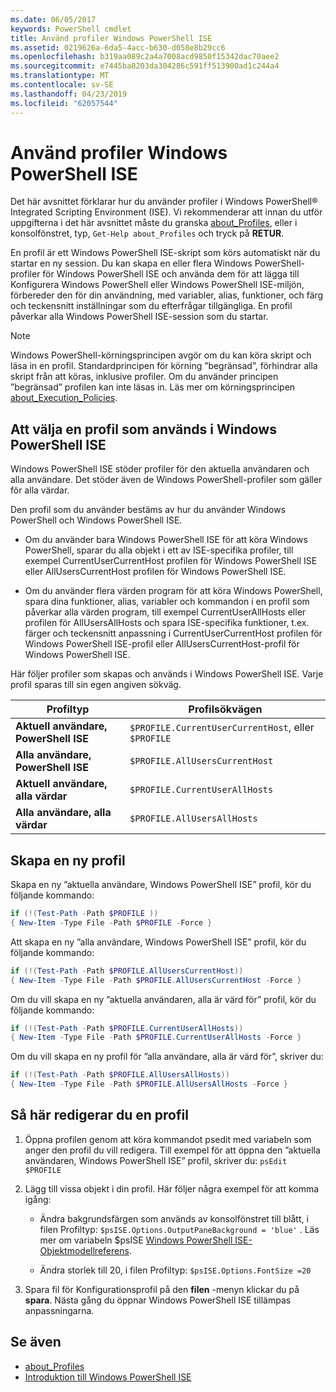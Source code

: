 ```yaml
---
ms.date: 06/05/2017
keywords: PowerShell cmdlet
title: Använd profiler Windows PowerShell ISE
ms.assetid: 0219626a-6da5-4acc-b630-d058e8b29cc6
ms.openlocfilehash: b319aa089c2a4a7008acd9850f15342dac70aee2
ms.sourcegitcommit: e7445ba8203da304286c591ff513900ad1c244a4
ms.translationtype: MT
ms.contentlocale: sv-SE
ms.lasthandoff: 04/23/2019
ms.locfileid: "62057544"
---
```

# <a name="how-to-use-profiles-in-windows-powershell-ise"></a>Använd profiler Windows PowerShell ISE

Det här avsnittet förklarar hur du använder profiler i Windows PowerShell® Integrated Scripting Environment (ISE). Vi rekommenderar att innan du utför uppgifterna i det här avsnittet måste du granska [about_Profiles](/powershell/module/microsoft.powershell.core/about/about_profiles), eller i konsolfönstret, typ, `Get-Help about_Profiles` och tryck på **RETUR**.

En profil är ett Windows PowerShell ISE-skript som körs automatiskt när du startar en ny session.  Du kan skapa en eller flera Windows PowerShell-profiler för Windows PowerShell ISE och använda dem för att lägga till Konfigurera Windows PowerShell eller Windows PowerShell ISE-miljön, förbereder den för din användning, med variabler, alias, funktioner, och färg och teckensnitt inställningar som du efterfrågar tillgängliga. En profil påverkar alla Windows PowerShell ISE-session som du startar.

> [!NOTE]
> Windows PowerShell-körningsprincipen avgör om du kan köra skript och läsa in en profil. Standardprincipen för körning ”begränsad”, förhindrar alla skript från att köras, inklusive profiler. Om du använder principen ”begränsad” profilen kan inte läsas in. Läs mer om körningsprincipen [about_Execution_Policies](/powershell/module/microsoft.powershell.core/about/about_execution_policies).

## <a name="selecting-a-profile-to-use-in-the-windows-powershell-ise"></a>Att välja en profil som används i Windows PowerShell ISE

Windows PowerShell ISE stöder profiler för den aktuella användaren och alla användare. Det stöder även de Windows PowerShell-profiler som gäller för alla värdar.

Den profil som du använder bestäms av hur du använder Windows PowerShell och Windows PowerShell ISE.

- Om du använder bara Windows PowerShell ISE för att köra Windows PowerShell, sparar du alla objekt i ett av ISE-specifika profiler, till exempel CurrentUserCurrentHost profilen för Windows PowerShell ISE eller AllUsersCurrentHost profilen för Windows PowerShell ISE.

- Om du använder flera värden program för att köra Windows PowerShell, spara dina funktioner, alias, variabler och kommandon i en profil som påverkar alla värden program, till exempel CurrentUserAllHosts eller profilen för AllUsersAllHosts och spara ISE-specifika funktioner, t.ex. färger och teckensnitt anpassning i CurrentUserCurrentHost profilen för Windows PowerShell ISE-profil eller AllUsersCurrentHost-profil för Windows PowerShell ISE.

Här följer profiler som skapas och används i Windows PowerShell ISE. Varje profil sparas till sin egen angiven sökväg.

| Profiltyp | Profilsökvägen |
| --- | --- |
| **Aktuell användare, PowerShell ISE**| `$PROFILE.CurrentUserCurrentHost`, eller `$PROFILE` |
| **Alla användare, PowerShell ISE**| `$PROFILE.AllUsersCurrentHost` |
| **Aktuell användare, alla värdar**| `$PROFILE.CurrentUserAllHosts` |
| **Alla användare, alla värdar** | `$PROFILE.AllUsersAllHosts` |

## <a name="to-create-a-new-profile"></a>Skapa en ny profil

Skapa en ny ”aktuella användare, Windows PowerShell ISE” profil, kör du följande kommando:

```powershell
if (!(Test-Path -Path $PROFILE ))
{ New-Item -Type File -Path $PROFILE -Force }
```

Att skapa en ny ”alla användare, Windows PowerShell ISE” profil, kör du följande kommando:

```powershell
if (!(Test-Path -Path $PROFILE.AllUsersCurrentHost))
{ New-Item -Type File -Path $PROFILE.AllUsersCurrentHost -Force }
```

Om du vill skapa en ny ”aktuella användaren, alla är värd för” profil, kör du följande kommando:

```powershell
if (!(Test-Path -Path $PROFILE.CurrentUserAllHosts))
{ New-Item -Type File -Path $PROFILE.CurrentUserAllHosts -Force }
```

Om du vill skapa en ny profil för ”alla användare, alla är värd för”, skriver du:

```powershell
if (!(Test-Path -Path $PROFILE.AllUsersAllHosts))
{ New-Item -Type File -Path $PROFILE.AllUsersAllHosts -Force }
```

## <a name="to-edit-a-profile"></a>Så här redigerar du en profil

1. Öppna profilen genom att köra kommandot psedit med variabeln som anger den profil du vill redigera. Till exempel för att öppna den ”aktuella användaren, Windows PowerShell ISE” profil, skriver du: `psEdit $PROFILE`

2. Lägg till vissa objekt i din profil. Här följer några exempel för att komma igång:

   - Ändra bakgrundsfärgen som används av konsolfönstret till blått, i filen Profiltyp: `$psISE.Options.OutputPaneBackground = 'blue'` . Läs mer om variabeln $psISE [Windows PowerShell ISE-Objektmodellreferens](object-model/The-ISE-Object-Model-Hierarchy.md).

   - Ändra storlek till 20, i filen Profiltyp: `$psISE.Options.FontSize =20`

3. Spara fil för Konfigurationsprofil på den **filen** -menyn klickar du på **spara**. Nästa gång du öppnar Windows PowerShell ISE tillämpas anpassningarna.

## <a name="see-also"></a>Se även

- [about_Profiles](/powershell/module/microsoft.powershell.core/about/about_profiles)
- [Introduktion till Windows PowerShell ISE](Introducing-the-Windows-PowerShell-ISE.md)